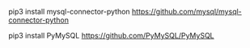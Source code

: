 pip3 install mysql-connector-python
https://github.com/mysql/mysql-connector-python


pip3 install PyMySQL
https://github.com/PyMySQL/PyMySQL

